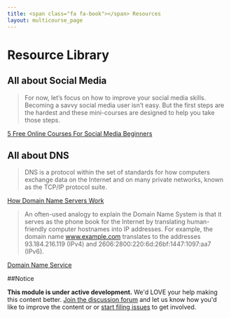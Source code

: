 ```yaml
---
title: <span class="fa fa-book"></span> Resources
layout: multicourse_page
---
```


# Resource Library 

## All about Social Media

>For now, let’s focus on how to improve your social media skills. Becoming a savvy social media user isn’t easy. But the first steps are the hardest and these mini-courses are designed to help you take those steps.

[5 Free Online Courses For Social Media Beginners](http://www.edudemic.com/5-free-online-courses-for-social-media-beginners/)

## All about DNS

>DNS is a protocol within the set of standards for how computers exchange data on the Internet and on many private networks, known as the TCP/IP protocol suite.

[How Domain Name Servers Work](http://www.howstuffworks.com/dns.htm)

>An often-used analogy to explain the Domain Name System is that it serves as the phone book for the Internet by translating human-friendly computer hostnames into IP addresses. For example, the domain name www.example.com translates to the addresses 93.184.216.119 (IPv4) and 2606:2800:220:6d:26bf:1447:1097:aa7 (IPv6). 

[Domain Name Service](http://en.wikipedia.org/wiki/Domain_Name_System)

##Notice
<div class="alert alert-info">
<strong>This module is under active development.</strong> We'd LOVE your help making this content better. <a href="http://discourse.webmakerprototypes.org/category/training/connecting">Join the discussion forum</a> and let us know how you'd like to improve the content or or <a href="https://github.com/mozilla/school-of-webmaking/issues">start filing issues</a> to get involved.
</div>
